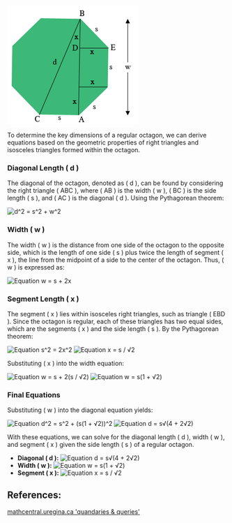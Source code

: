 ![Regular Octagon Diagram](./octagon_dia.png)

To determine the key dimensions of a regular octagon, we can derive equations based on the geometric properties of right triangles and isosceles triangles formed within the octagon.

### Diagonal Length  \( d \) 

The diagonal of the octagon, denoted as \( d \), can be found by considering the right triangle \( ABC \), where \( AB \) is the width \( w \), \( BC \) is the side length \( s \), and \( AC \) is the diagonal \( d \). Using the Pythagorean theorem:

![ d^2 = s^2 + w^2](https://latex.codecogs.com/svg.image?\inline&space;\large&space;\bg{white}{\color{White}d^{2}=s^{2}&plus;w^{2}})

### Width  \( w \) 

The width \( w \) is the distance from one side of the octagon to the opposite side, which is the length of one side \( s \) plus twice the length of segment \( x \), the line from the midpoint of a side to the center of the octagon. Thus, \( w \) is expressed as:

![Equation w = s + 2x](https://latex.codecogs.com/svg.image?\inline&space;\large&space;\bg{white}{\color{White}w=s&plus;2x})

### Segment Length  \( x \) 

The segment \( x \) lies within isosceles right triangles, such as triangle \( EBD \). Since the octagon is regular, each of these triangles has two equal sides, which are the segments \( x \) and the side length \( s \). By the Pythagorean theorem:

![Equation s^2 = 2x^2](https://latex.codecogs.com/svg.image?\inline&space;\large&space;\bg{white}{\color{White}s^{2}=2x^{2}})
![Equation x = s / √2](https://latex.codecogs.com/svg.image?\inline&space;\large&space;\bg{white}{\color{White}x=\frac{s}{\sqrt{2}}}\frac{}{})

Substituting \( x \) into the width equation:

![Equation w = s + 2(s / √2)](https://latex.codecogs.com/svg.image?\inline&space;\large&space;\bg{white}{\color{White}w=s&plus;2(\frac{s}{\sqrt{2}})})
![Equation w = s(1 + √2)](https://latex.codecogs.com/svg.image?\inline&space;\large&space;\bg{white}{\color{White}w=s(1&plus;\sqrt{2})})

### Final Equations

Substituting \( w \) into the diagonal equation yields:

![Equation d^2 = s^2 + (s(1 + √2))^2](https://latex.codecogs.com/svg.image?\inline&space;\large&space;\bg{white}{\color{White}d^{2}=s^{2}&plus;(s(1&plus;\sqrt{2}))^{2}})
![Equation d = s√(4 + 2√2)](https://latex.codecogs.com/svg.image?\inline&space;\large&space;\bg{white}{\color{White}d=s\sqrt{4&plus;2\sqrt{2}}})

With these equations, we can solve for the diagonal length \( d \), width \( w \), and segment \( x \) given the side length \( s \) of a regular octagon.

- **Diagonal \( d \):** ![Equation d = s√(4 + 2√2)](https://latex.codecogs.com/svg.image?\inline&space;\large&space;\bg{white}{\color{White}d=s\sqrt{4&plus;2\sqrt{2}}})
- **Width \( w \):** ![Equation w = s(1 + √2)](https://latex.codecogs.com/svg.image?\inline&space;\large&space;\bg{white}{\color{White}w=s(1&plus;\sqrt{2})})
- **Segment \( x \):** ![Equation x = s / √2](https://latex.codecogs.com/svg.image?\inline&space;\large&space;\bg{white}{\color{White}x=\frac{s}{\sqrt{2}}}\frac{}{})

## References:
[mathcentral.uregina.ca 'quandaries & queries'](http://mathcentral.uregina.ca/QQ/database/QQ.09.20/h/sue2.html)

